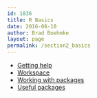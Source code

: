 ```yaml
---
id: 1836
title: R Basics
date: 2016-06-10
author: Brad Boehmke
layout: page
permalink: /section2_basics
---
```



* [Getting help](getting_help)
* [Workspace](workspace)
* [Working with packages](packages)
* [Useful packages](https://support.rstudio.com/hc/en-us/articles/201057987-Quick-list-of-useful-R-packages)
